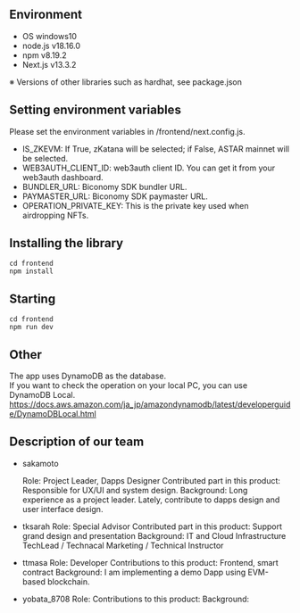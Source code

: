 ## Environment
- OS windows10
- node.js v18.16.0
- npm v8.19.2
- Next.js v13.3.2

※ Versions of other libraries such as hardhat, see package.json


## Setting environment variables
Please set the environment variables in /frontend/next.config.js.

- IS_ZKEVM: If True, zKatana will be selected; if False, ASTAR mainnet will be selected.
- WEB3AUTH_CLIENT_ID: web3auth client ID. You can get it from your web3auth dashboard.
- BUNDLER_URL: Biconomy SDK bundler URL.
- PAYMASTER_URL: Biconomy SDK paymaster URL.
- OPERATION_PRIVATE_KEY: This is the private key used when airdropping NFTs.

## Installing the library
```
cd frontend
npm install
```

## Starting
```
cd frontend
npm run dev
```

## Other
The app uses DynamoDB as the database.<br>
If you want to check the operation on your local PC, you can use DynamoDB Local.<br>
https://docs.aws.amazon.com/ja_jp/amazondynamodb/latest/developerguide/DynamoDBLocal.html


## Description of our team 
- sakamoto
  
  Role: Project Leader, Dapps Designer
  Contributed part in this product: Responsible for UX/UI and system design.
  Background: Long experience as a project leader. Lately, contribute to dapps design and user interface design.
- tksarah
Role: Special Advisor
Contributed part in this product: Support grand design and presentation 
Background: IT and Cloud Infrastructure TechLead / Technacal Marketing / Technical Instructor 
- ttmasa
Role: Developer
Contributions to this product: Frontend, smart contract
Background: I am implementing a demo Dapp using EVM-based blockchain.
- yobata_8708
Role:
Contributions to this product:
Background:
